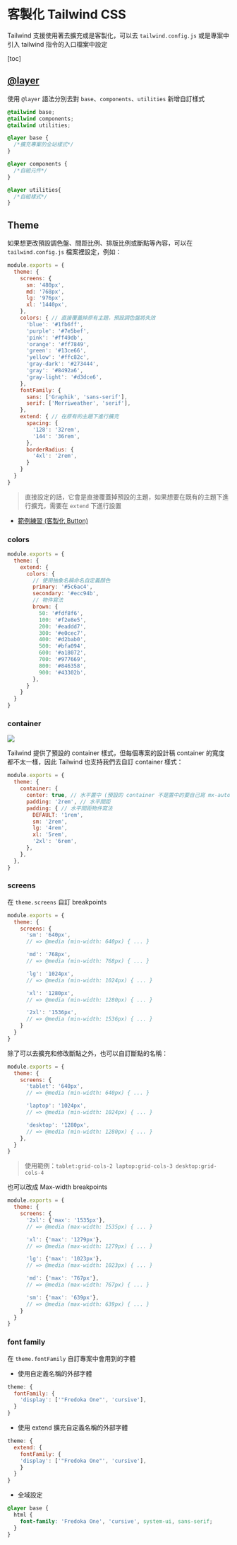 # 客製化 Tailwind CSS

Tailwind 支援使用著去擴充或是客製化，可以去 `tailwind.config.js` 或是專案中引入 tailwind 指令的入口檔案中設定

[toc]

## [@layer](https://tailwindcss.com/docs/adding-custom-styles#using-css-and-layer)

使用 `@layer` 語法分別去對 `base`、`components`、`utilities` 新增自訂樣式

```css
@tailwind base;
@tailwind components;
@tailwind utilities;

@layer base {
  /*擴充專案的全站樣式*/
}

@layer components {
  /*自組元件*/
}

@layer utilities{
  /*自組樣式*/
}
```

## Theme

如果想更改預設調色盤、間距比例、排版比例或斷點等內容，可以在 `tailwind.config.js` 檔案裡設定，例如：

```js
module.exports = {
  theme: {
    screens: {
      sm: '480px',
      md: '768px',
      lg: '976px',
      xl: '1440px',
    },
    colors: { // 直接覆蓋掉原有主題，預設調色盤將失效
      'blue': '#1fb6ff',
      'purple': '#7e5bef',
      'pink': '#ff49db',
      'orange': '#ff7849',
      'green': '#13ce66',
      'yellow': '#ffc82c',
      'gray-dark': '#273444',
      'gray': '#8492a6',
      'gray-light': '#d3dce6',
    },
    fontFamily: {
      sans: ['Graphik', 'sans-serif'],
      serif: ['Merriweather', 'serif'],
    },
    extend: { // 在原有的主題下進行擴充
      spacing: {
        '128': '32rem',
        '144': '36rem',
      },
      borderRadius: {
        '4xl': '2rem',
      }
    }
  }
}
```
> 直接設定的話，它會是直接覆蓋掉預設的主題，如果想要在既有的主題下進行擴充，需要在 `extend` 下進行設置

* [範例練習 (客製化 Button)](https://codepen.io/SheepNDW/pen/abYRQJd?editors=1010)

### colors 

```js
module.exports = {
  theme: {
    extend: {
      colors: {
        // 使用抽象名稱命名自定義顏色
        primary: '#5c6ac4',
        secondary: '#ecc94b',
        // 物件寫法
        brown: {
          50: '#fdf8f6',
          100: '#f2e8e5',
          200: '#eaddd7',
          300: '#e0cec7',
          400: '#d2bab0',
          500: '#bfa094',
          600: '#a18072',
          700: '#977669',
          800: '#846358',
          900: '#43302b',
        },
      }
    }
  }
}
```

### container

![](https://i.imgur.com/L3Oh0Nc.png)

Tailwind 提供了預設的 container 樣式，但每個專案的設計稿 container 的寬度都不太一樣，因此 Tailwind 也支持我們去自訂 container 樣式：

```js
module.exports = {
  theme: {
    container: {
      center: true, // 水平置中 (預設的 container 不是置中的要自己寫 mx-auto)
      padding: '2rem', // 水平間距
      padding: { // 水平間距物件寫法
        DEFAULT: '1rem',
        sm: '2rem',
        lg: '4rem',
        xl: '5rem',
        '2xl': '6rem',
      },
    },
  },
}
```

### screens

在 `theme.screens` 自訂 breakpoints

```js
module.exports = {
  theme: {
    screens: {
      'sm': '640px',
      // => @media (min-width: 640px) { ... }

      'md': '768px',
      // => @media (min-width: 768px) { ... }

      'lg': '1024px',
      // => @media (min-width: 1024px) { ... }

      'xl': '1280px',
      // => @media (min-width: 1280px) { ... }

      '2xl': '1536px',
      // => @media (min-width: 1536px) { ... }
    }
  }
}
```

除了可以去擴充和修改斷點之外，也可以自訂斷點的名稱：

```js
module.exports = {
  theme: {
    screens: {
      'tablet': '640px',
      // => @media (min-width: 640px) { ... }

      'laptop': '1024px',
      // => @media (min-width: 1024px) { ... }

      'desktop': '1280px',
      // => @media (min-width: 1280px) { ... }
    },
  }
}
```
> 使用範例：`tablet:grid-cols-2 laptop:grid-cols-3 desktop:grid-cols-4`

也可以改成 Max-width breakpoints

```js
module.exports = {
  theme: {
    screens: {
      '2xl': {'max': '1535px'},
      // => @media (max-width: 1535px) { ... }

      'xl': {'max': '1279px'},
      // => @media (max-width: 1279px) { ... }

      'lg': {'max': '1023px'},
      // => @media (max-width: 1023px) { ... }

      'md': {'max': '767px'},
      // => @media (max-width: 767px) { ... }

      'sm': {'max': '639px'},
      // => @media (max-width: 639px) { ... }
    }
  }
}
```

### font family

在 `theme.fontFamily` 自訂專案中會用到的字體

* 使用自定義名稱的外部字體

```js
theme: {
  fontFamily: {
    'display': ['"Fredoka One"', 'cursive'],
  }
}
```

* 使用 extend 擴充自定義名稱的外部字體

```js
theme: {
  extend: {
    fontFamily: {
  	'display': ['"Fredoka One"', 'cursive'],
    }
  }
}
```

* 全域設定

```css
@layer base {
  html {
    font-family: 'Fredoka One', 'cursive', system-ui, sans-serif;
  }
}
```

